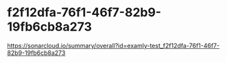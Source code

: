 # f2f12dfa-76f1-46f7-82b9-19fb6cb8a273
https://sonarcloud.io/summary/overall?id=examly-test_f2f12dfa-76f1-46f7-82b9-19fb6cb8a273
